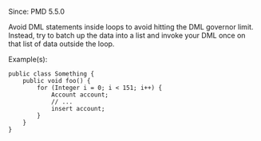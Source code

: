 Since: PMD 5.5.0

Avoid DML statements inside loops to avoid hitting the DML governor limit. Instead, try to batch up the data into a list and invoke your DML once on that list of data outside the loop.

Example(s):
```
public class Something {
    public void foo() {
        for (Integer i = 0; i < 151; i++) {
            Account account;
            // ...
            insert account;
        }
    }
}
```
